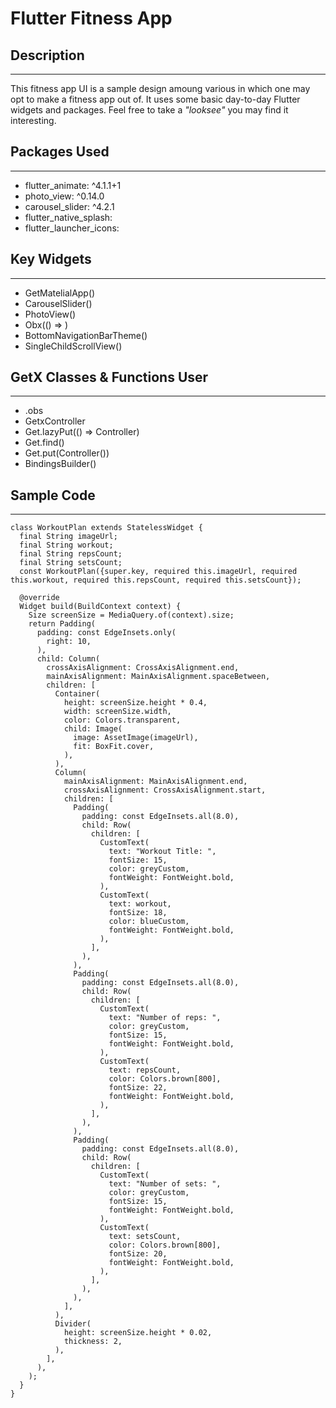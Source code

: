 # Flutter Fitness App

## Description
---
This fitness app UI is a sample design amoung various in which one may opt to make a fitness app out of.
It uses some basic day-to-day Flutter widgets and packages. Feel free to take a *"looksee"* you may find it interesting. 

## Packages Used
---
- flutter_animate: ^4.1.1+1
- photo_view: ^0.14.0
- carousel_slider: ^4.2.1
- flutter_native_splash: 
- flutter_launcher_icons: 

## Key Widgets
---
- GetMatelialApp()
- CarouselSlider()
- PhotoView()
- Obx(() => )
- BottomNavigationBarTheme()
- SingleChildScrollView()

## GetX Classes & Functions User
---
- .obs
- GetxController
- Get.lazyPut<Controller>(() => Controller)
- Get.find<Controller>()
- Get.put(Controller())
- BindingsBuilder()
  
## Sample Code
---
```
class WorkoutPlan extends StatelessWidget {
  final String imageUrl;
  final String workout;
  final String repsCount;
  final String setsCount;
  const WorkoutPlan({super.key, required this.imageUrl, required this.workout, required this.repsCount, required this.setsCount});

  @override
  Widget build(BuildContext context) {
    Size screenSize = MediaQuery.of(context).size;
    return Padding(
      padding: const EdgeInsets.only(
        right: 10,
      ),
      child: Column(
        crossAxisAlignment: CrossAxisAlignment.end,
        mainAxisAlignment: MainAxisAlignment.spaceBetween,
        children: [
          Container(
            height: screenSize.height * 0.4,
            width: screenSize.width,
            color: Colors.transparent,
            child: Image(
              image: AssetImage(imageUrl),
              fit: BoxFit.cover,
            ),
          ),
          Column(
            mainAxisAlignment: MainAxisAlignment.end,
            crossAxisAlignment: CrossAxisAlignment.start,
            children: [
              Padding(
                padding: const EdgeInsets.all(8.0),
                child: Row(
                  children: [
                    CustomText(
                      text: "Workout Title: ",
                      fontSize: 15,
                      color: greyCustom,
                      fontWeight: FontWeight.bold,
                    ),
                    CustomText(
                      text: workout,
                      fontSize: 18,
                      color: blueCustom,
                      fontWeight: FontWeight.bold,
                    ),
                  ],
                ),
              ),
              Padding(
                padding: const EdgeInsets.all(8.0),
                child: Row(
                  children: [
                    CustomText(
                      text: "Number of reps: ",
                      color: greyCustom,
                      fontSize: 15,
                      fontWeight: FontWeight.bold,
                    ),
                    CustomText(
                      text: repsCount,
                      color: Colors.brown[800],
                      fontSize: 22,
                      fontWeight: FontWeight.bold,
                    ),
                  ],
                ),
              ),
              Padding(
                padding: const EdgeInsets.all(8.0),
                child: Row(
                  children: [
                    CustomText(
                      text: "Number of sets: ",
                      color: greyCustom,
                      fontSize: 15,
                      fontWeight: FontWeight.bold,
                    ),
                    CustomText(
                      text: setsCount,
                      color: Colors.brown[800],
                      fontSize: 20,
                      fontWeight: FontWeight.bold,
                    ),
                  ],
                ),
              ),
            ],
          ),
          Divider(
            height: screenSize.height * 0.02,
            thickness: 2,
          ),
        ],
      ),
    );
  }
}
```